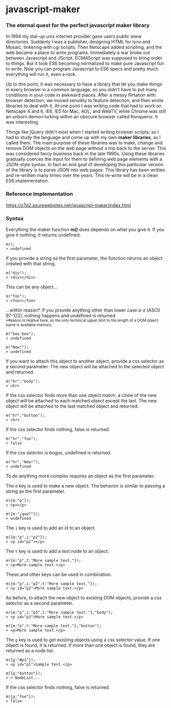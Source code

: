 # javascript-maker

### The eternal quest for the perfect javascript maker library

In 1994 my dial-up unix internet provider gave users public www directories. 
Suddenly I was a publisher, designing HTML for lynx and Mosaic, tinkering with cgi scripts.
Then Netscape added scripting, and the web became a place to write programs.
Immediately a war broke out between Javascript and JScript.
ECMAScript was supposed to bring order to things.
But it took ES6 becoming normalized to make pure Javascript fun to write.
Now you can program Javascript to ES6 specs and pretty much everything will run it, even a rock.

Up to this point, it was necessary to have a library that let you make things in every browser in a common language,
so you didn't have to put many conditions in your code in awkward places.
After a messy flirtation with browser detection, we moved sensibly to feature detection, and then wrote libraries to deal with it.
At one point I was writing code that had to work on Netscape 4 and 6, IE6, IE5 for Mac, AOL, and WebTV, while Chrome was still an unborn demon lurking within an obscure browser called Konqueror. 
It was interesting.

Things like jQuery didn't exist when I started writing browser scripts, 
so I had to study the language and come up with my own **maker libraries**, as I called them.
The main purpose of these libraries was to make, change and remove DOM objects on the web page without a trip back to the server.
This was considered fancy business back in the late 1990s.
Using these libraries gradually coerces the input for them to defining web page elements with a JSON-style syntax.
In fact an end goal of developing this particular version of the library is to parse JSON into web pages.
This library has been written and re-written many times over the years. 
This re-write will be in a clean ES6 implementation.

### Reference Implementation

<a href="https://z7q2.azurewebsites.net/javascript-maker/index.html">https://z7q2.azurewebsites.net/javascript-maker/index.html</a>

### Syntax

Everything the maker function **m()** does depends on what you give it. If you give it nothing, it returns undefined.
```
m();
> undefined
```

If you provide a string as the first parameter, the function returns an object created with that string.
```
m("div");
> <div></div>
```

This can be any object...
```
m("foo");
> <foo></foo>
```

...within reason\*. If you provide anything other than lower case a-z (ASCII 97-122), nothing happens and undefined is returned.  
<sub>\*Reason is relative here, as the only technical upper limit to the length of a DOM object name is available memory.</sub>
```
m("boo boo");
> undefined

m("New!");
> undefined
```


If you want to attach this object to another object, provide a css selector as a second parameter. The new object will be attached to the selected object and returned.
```
m("hr","body");
> <hr>
```

If the css selector finds more than one object match, a clone of the new object will be attached to each matched object except the last. The new object will be attached to the last matched object and returned.
```
m("hr","button");
> <hr>
```

If the css selector finds nothing, false is returned.
```
m("hr","foo");
> false
```

If the css selector is bogus, undefined is returned.
```
m("hr","New!");
> undefined
```

To do anything more complex requires an object as the first parameter.

The `m` key is used to make a new object. The behavior is similar to passing a string as the first parameter.
```
m({m:"p"});
> <p></p>

m({m:"¿que?"});
> undefined
```

The `i` key is used to add an id to an object.
```
m({m:"p",i:"p2"});
> <p id="p2"></p>
```

The `t` key is used to add a text node to an object.
```
m({m:"p",t:"More sample text."});
> <p>More sample text.</p>
```

These and other keys can be used in combination.
```
m({m:"p",i:"p2",t:"More sample text."});
> <p id="p2">More sample text.</p>
```

As before, to attach the new object to existing DOM objects, provide a css selector as a second parameter.
```
m({m:"p",i:"p3",t:"More sample text."},"body");
> <p id="p3">More sample text.</p>

m({m:"p",t:"More sample text."},"button");
> <p>More sample text.</p>
```

The `g` key is used to get existing objects using a css selector value. If one object is found, it is returned. If more than one object is found, they are returned as a node list.
```
m({g:"#p1"});
> <p id="p1">Sample text.</p>

m({g:"button"});
> > NodeList...
```

If the css selector finds nothing, false is returned.
```
m({g:"foo"});
> false
```

<!-- A typical use case for the `g` key is to modify the selected objects. -->
